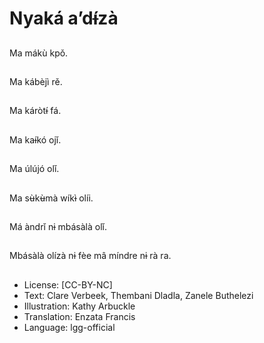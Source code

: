 # Nyaká a’dɨ́zà

##
Ma mákù kpǒ.

##
Ma kábèjì rě.

##
Ma káròtɨ́ fá.

##
Ma kaɨ́kó ojǐ.

##
Ma úlújó olǐ.

##
Ma sʉ̀kʉ̀mà wíkɨ̀ olíi.

##
Má àndrǐ nɨ mbásàlà olǐ.

##
Mbásàlà olízà nɨ fèe mâ míndre nɨ rà ra.

##
* License: [CC-BY-NC]
* Text: Clare Verbeek, Thembani Dladla, Zanele Buthelezi
* Illustration: Kathy Arbuckle
* Translation: Enzata Francis
* Language: lgg-official
